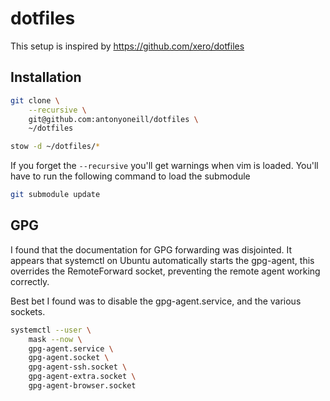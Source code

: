 # dotfiles

This setup is inspired by https://github.com/xero/dotfiles

## Installation

```bash
git clone \
    --recursive \
    git@github.com:antonyoneill/dotfiles \
    ~/dotfiles

stow -d ~/dotfiles/*
```

If you forget the `--recursive` you'll get warnings when vim is loaded. You'll have to run the following command to load the submodule

```bash
git submodule update
```

## GPG

I found that the documentation for GPG forwarding was disjointed. It appears that systemctl on Ubuntu automatically starts the gpg-agent, this overrides the RemoteForward socket, preventing the remote agent working correctly.

Best bet I found was to disable the gpg-agent.service, and the various sockets.

```bash
systemctl --user \
	mask --now \
	gpg-agent.service \
	gpg-agent.socket \
	gpg-agent-ssh.socket \
	gpg-agent-extra.socket \
	gpg-agent-browser.socket
```
